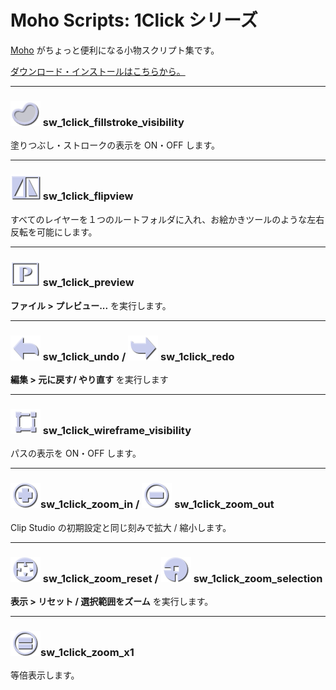 # Moho Scripts: 1Click シリーズ

[Moho](https://www.mohoanimation.com/) がちょっと便利になる小物スクリプト集です。

[ダウンロード・インストールはこちらから。](https://github.com/sootwork/moho-scripts)

---

### ![](https://raw.githubusercontent.com/sootwork/moho-scripts/master/sw_1click_series/Moho%20Custom%20Content%20Folder/Moho%20Pro/scripts/tool/sw_1click_fillstroke_visibility%402x.png) sw_1click_fillstroke_visibility

塗りつぶし・ストロークの表示を ON・OFF します。

---

### ![alt](https://raw.githubusercontent.com/sootwork/moho-scripts/master/sw_1click_series/Moho%20Custom%20Content%20Folder/Moho%20Pro/scripts/tool/sw_1click_flipview%402x.png) sw_1click_flipview

すべてのレイヤーを１つのルートフォルダに入れ、お絵かきツールのような左右反転を可能にします。

---

### ![alt](https://raw.githubusercontent.com/sootwork/moho-scripts/master/sw_1click_series/Moho%20Custom%20Content%20Folder/Moho%20Pro/scripts/tool/sw_1click_preview%402x.png) sw_1click_preview

**ファイル > プレビュー...** を実行します。

---

### ![alt](https://raw.githubusercontent.com/sootwork/moho-scripts/master/sw_1click_series/Moho%20Custom%20Content%20Folder/Moho%20Pro/scripts/tool/sw_1click_undo%402x.png) sw_1click_undo / ![alt](https://raw.githubusercontent.com/sootwork/moho-scripts/master/sw_1click_series/Moho%20Custom%20Content%20Folder/Moho%20Pro/scripts/tool/sw_1click_redo%402x.png) sw_1click_redo

**編集 > 元に戻す/ やり直す** を実行します

---

### ![alt](https://raw.githubusercontent.com/sootwork/moho-scripts/master/sw_1click_series/Moho%20Custom%20Content%20Folder/Moho%20Pro/scripts/tool/sw_1click_wireframe_visibility%402x.png) sw_1click_wireframe_visibility

パスの表示を ON・OFF します。

---

### ![](https://raw.githubusercontent.com/sootwork/moho-scripts/master/sw_1click_series/Moho%20Custom%20Content%20Folder/Moho%20Pro/scripts/tool/sw_1click_zoom_in%402x.png)sw_1click_zoom_in / ![](https://raw.githubusercontent.com/sootwork/moho-scripts/master/sw_1click_series/Moho%20Custom%20Content%20Folder/Moho%20Pro/scripts/tool/sw_1click_zoom_out%402x.png) sw_1click_zoom_out

Clip Studio の初期設定と同じ刻みで拡大 / 縮小します。

---

### ![](https://raw.githubusercontent.com/sootwork/moho-scripts/master/sw_1click_series/Moho%20Custom%20Content%20Folder/Moho%20Pro/scripts/tool/sw_1click_zoom_reset%402x.png) sw_1click_zoom_reset / ![](https://raw.githubusercontent.com/sootwork/moho-scripts/master/sw_1click_series/Moho%20Custom%20Content%20Folder/Moho%20Pro/scripts/tool/sw_1click_zoom_selection%402x.png) sw_1click_zoom_selection

**表示 > リセット / 選択範囲をズーム** を実行します。

---

### ![](https://raw.githubusercontent.com/sootwork/moho-scripts/master/sw_1click_series/Moho%20Custom%20Content%20Folder/Moho%20Pro/scripts/tool/sw_1click_zoom_x1%402x.png)sw_1click_zoom_x1

等倍表示します。
